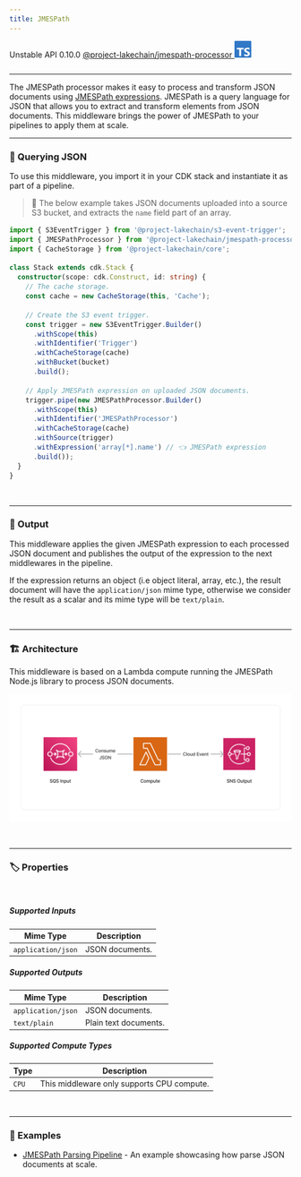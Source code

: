 ```yaml
---
title: JMESPath
---
```


<span title="Label: Pro" data-view-component="true" class="Label Label--api text-uppercase">
  Unstable API
</span>
<span title="Label: Pro" data-view-component="true" class="Label Label--version text-uppercase">
  0.10.0
</span>
<span title="Label: Pro" data-view-component="true" class="Label Label--package">
  <a target="_blank" href="https://www.npmjs.com/package/@project-lakechain/jmespath-processor">
    @project-lakechain/jmespath-processor
  </a>
</span>
<span class="language-icon">
  <svg role="img" viewBox="0 0 24 24" width="30" xmlns="http://www.w3.org/2000/svg" style="fill: #3178C6;"><title>TypeScript</title><path d="M1.125 0C.502 0 0 .502 0 1.125v21.75C0 23.498.502 24 1.125 24h21.75c.623 0 1.125-.502 1.125-1.125V1.125C24 .502 23.498 0 22.875 0zm17.363 9.75c.612 0 1.154.037 1.627.111a6.38 6.38 0 0 1 1.306.34v2.458a3.95 3.95 0 0 0-.643-.361 5.093 5.093 0 0 0-.717-.26 5.453 5.453 0 0 0-1.426-.2c-.3 0-.573.028-.819.086a2.1 2.1 0 0 0-.623.242c-.17.104-.3.229-.393.374a.888.888 0 0 0-.14.49c0 .196.053.373.156.529.104.156.252.304.443.444s.423.276.696.41c.273.135.582.274.926.416.47.197.892.407 1.266.628.374.222.695.473.963.753.268.279.472.598.614.957.142.359.214.776.214 1.253 0 .657-.125 1.21-.373 1.656a3.033 3.033 0 0 1-1.012 1.085 4.38 4.38 0 0 1-1.487.596c-.566.12-1.163.18-1.79.18a9.916 9.916 0 0 1-1.84-.164 5.544 5.544 0 0 1-1.512-.493v-2.63a5.033 5.033 0 0 0 3.237 1.2c.333 0 .624-.03.872-.09.249-.06.456-.144.623-.25.166-.108.29-.234.373-.38a1.023 1.023 0 0 0-.074-1.089 2.12 2.12 0 0 0-.537-.5 5.597 5.597 0 0 0-.807-.444 27.72 27.72 0 0 0-1.007-.436c-.918-.383-1.602-.852-2.053-1.405-.45-.553-.676-1.222-.676-2.005 0-.614.123-1.141.369-1.582.246-.441.58-.804 1.004-1.089a4.494 4.494 0 0 1 1.47-.629 7.536 7.536 0 0 1 1.77-.201zm-15.113.188h9.563v2.166H9.506v9.646H6.789v-9.646H3.375z"/></svg>
</span>
<div style="margin-top: 26px"></div>

---

The JMESPath processor makes it easy to process and transform JSON documents using [JMESPath expressions](https://jmespath.org/). JMESPath is a query language for JSON that allows you to extract and transform elements from JSON documents. This middleware brings the power of JMESPath to your pipelines to apply them at scale.

---

### 🔎 Querying JSON

To use this middleware, you import it in your CDK stack and instantiate it as part of a pipeline.

> 💁 The below example takes JSON documents uploaded into a source S3 bucket, and extracts the `name` field part of an array.

```typescript
import { S3EventTrigger } from '@project-lakechain/s3-event-trigger';
import { JMESPathProcessor } from '@project-lakechain/jmespath-processor';
import { CacheStorage } from '@project-lakechain/core';

class Stack extends cdk.Stack {
  constructor(scope: cdk.Construct, id: string) {
    // The cache storage.
    const cache = new CacheStorage(this, 'Cache');
    
    // Create the S3 event trigger.
    const trigger = new S3EventTrigger.Builder()
      .withScope(this)
      .withIdentifier('Trigger')
      .withCacheStorage(cache)
      .withBucket(bucket)
      .build();
    
    // Apply JMESPath expression on uploaded JSON documents.
    trigger.pipe(new JMESPathProcessor.Builder()
      .withScope(this)
      .withIdentifier('JMESPathProcessor')
      .withCacheStorage(cache)
      .withSource(trigger)
      .withExpression('array[*].name') // 👈 JMESPath expression
      .build());
  }
}
```

<br>

---

### 📄 Output

This middleware applies the given JMESPath expression to each processed JSON document and publishes the output of the expression to the next middlewares in the pipeline.

If the expression returns an object (i.e object literal, array, etc.), the result document will have the `application/json` mime type, otherwise we consider the result as a scalar and its mime type will be `text/plain`.

<br>

---

### 🏗️ Architecture

This middleware is based on a Lambda compute running the JMESPath Node.js library to process JSON documents.

![Architecture](../../../assets/jmespath-processor-architecture.png)

<br>

---

### 🏷️ Properties

<br>

##### Supported Inputs

|  Mime Type  | Description |
| ----------- | ----------- |
| `application/json` | JSON documents. |

##### Supported Outputs

|  Mime Type  | Description |
| ----------- | ----------- |
| `application/json` | JSON documents. |
| `text/plain` | Plain text documents. |

##### Supported Compute Types

| Type  | Description |
| ----- | ----------- |
| `CPU` | This middleware only supports CPU compute. |

<br>

---

### 📖 Examples

- [JMESPath Parsing Pipeline](https://github.com/awslabs/project-lakechain/tree/main/examples/simple-pipelines/text-processing-pipelines/jmespath-parsing-pipeline/) - An example showcasing how parse JSON documents at scale.

